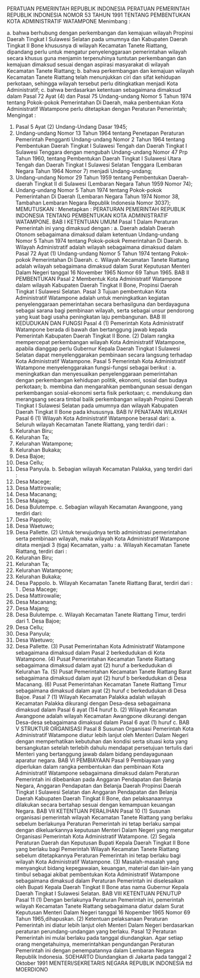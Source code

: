  PERATUAN PEMERINTAH REPUBLIK INDONESIA PERATUAN PEMERINTAH REPUBLIK INDONESIA NOMOR 53 TAHUN 1991 TENTANG PEMBENTUKAN KOTA ADMINISTRATIF WATAMPONE
Menimbang :

a. bahwa berhubung dengan perkembangan dan kemajuan wilayah Propinsi Daerah Tingkat I Sulawesi Selatan pada umumnya dan Kabupaten Daerah Tingkat II Bone khususnya di wilayah Kecamatan Tanete Riattang, dipandang perlu untuk mengatur penyelenggaraan pemerintahan wilayah secara khusus guna menjamin terpenuhinya tuntutan perkembangan dan kemajuan dimaksud sesuai dengan aspirasi masyarakat di wilayah Kecamatan Tanete Riattang;
b. bahwa perkembangan dan kemajuan wilayah Kecamatan Tanete Riattang telah menunjukkan ciri dan sifat kehidupan perkotaan, sehingga wilayah tersebut perlu ditingkatkan menjadi Kota Administratif;
c. bahwa berdasarkan ketentuan sebagaimana dimaksud dalam Pasal 72 Ayat (4) dan Pasal 75 Undang-undang Nomor 5 Tahun 1974 tentang Pokok-pokok Pemerintahan Di Daerah, maka penbentukan Kota Administratif Watampone perlu ditetapkan dengan Peraturan Pemerintah;
Mengingat :

1. Pasal 5 Ayat (2) Undang-Undang Dasar 1945;
2. Undang-undang Nomor 13 Tahun 1964 tentang Penetapan Peraturan Pemerintah Pengganti Undang-undang Nomor 2 Tahun 1964 tentang Pembentukan Daerah Tingkat I Sulawesi Tengah dan Daerah Tingkat I Sulawesi Tenggara dengan mengubah Undang-undang Nomor 47 Prp Tahun 1960, tentang Pembentukan Daerah Tingkat I Sulawesi Utara Tengah dan Daerah Tingkat I Sulawesi Selatan Tenggara (Lembaran Negara Tahun 1964 Nomor 7) menjadi Undang-undang;
3. Undang-undang Nomor 29 Tahun 1959 tentang Pembentukan Daerah-daerah Tingkat II di Sulawesi (Lembaran Negara Tahun 1959 Nomor 74);
4. Undang-undang Nomor 5 Tahun 1974 tentang Pokok-pokok Pemerintahan Di Daerah (Lembaran Negara Tahun 1974 Nomor 38, Tambahan Lembaran Negara Republik Indonesia Nomor 3037);
MEMUTUSKAN :
 Menetapkan : PERATURAN PEMERINTAH REPUBLIK INDONESIA TENTANG PEMBENTUKAN KOTA ADMINISTRATIF WATAMPONE.
BAB I KETENTUAN UMUM
Pasal 1
Dalam Peraturan Pemerintah ini yang dimaksud dengan :
a. Daerah adalah Daerah Otonom sebagaimana dimaksud dalam ketentuan Undang-undang Nomor 5 Tahun 1974 tentang Pokok-pokok Pemerintahan Di Daerah.
b. Wilayah Administratif adalah wilayah sebagaimana dimaksud dalam Pasal 72 Ayat (1) Undang-undang Nomor 5 Tahun 1974 tentang Pokok-pokok Pemerintahan Di Daerah.
c. Wilayah Kecamatan Tanete Riattang adalah wilayah sebagaimana dimaksud dalam Surat Keputusan Menteri Dalam Negeri tanggal 16 November 1965 Nomor 69 Tahun 1965.
BAB II PEMBENTUKAN
Pasal 2
Membentuk Kota Administratif Watampone dalam wilayah Kabupaten Daerah Tingkat II Bone, Propinsi Daerah Tingkat I Sulawesi Selatan.
Pasal 3
Tujuan pembentukan Kota Administratif Watampone adalah untuk meningkatkan kegiatan penyelenggaraan pemerintahan secara berhasilguna dan berdayaguna sebagai sarana bagi pembinaan wilayah, serta sebagai unsur pendorong yang kuat bagi usaha peningkatan laju pembangunan.
BAB III KEDUDUKAN DAN FUNGSI
Pasal 4
(1) Pemerintah Kota Administratif Watampone berada di bawah dan bertanggung jawab kepada Pemerintah Kabupaten Daerah Tingkat II Bone.
(2) Dalam rangka mempercepat perkembangan wilayah Kota Administratif Watampone, apabila dianggap perlu Gubernur Kepala Daerah Tingkat I Sulawesi Selatan dapat menyelenggarakan pembinaan secara langsung terhadap Kota Administratif Watampone.
Pasal 5
Pemerintah Kota Administratif Watampone menyelenggarakan fungsi-fungsi sebagai berikut :
a. meningkatkan dan menyesuaikan penyelenggaraan pemerintahan dengan perkembangan kehidupan politik, ekonomi, sosial dan budaya perkotaan;
b. membina dan mengarahkan pembangunan sesuai dengan perkembangan sosial-ekonomi serta fisik perkotaan;
c. mendukung dan merangsang secara timbal balik perkembangan wilayah Propinsi Daerah Tingkat I Sulawesi Selatan pada umumnya dan wilayah Kabupaten Daerah Tingkat II Bone pada khususnya.
BAB IV PENATAAN WILAYAH
Pasal 6
(1) Wilayah Kota Administratif Watampone berasal dari:
a. Seluruh wilayah Kecamatan Tanete Riattang, yang terdiri dari :
1. Kelurahan Biru;
2. Kelurahan Ta;
3. Kelurahan Watampone;
4. Kelurahan Bukaka;
5. Desa Bajoe;
6. Desa Cellu;
7. Desa Panyula.
b. Sebagian wilayah Kecamatan Palakka, yang terdiri dari :
1. Desa Macege;
2. Desa Mattirowalie;
3. Desa Macanang;
4. Desa Majang;
5. Desa Bulutempe.
c. Sebagian wilayah Kecamatan Awangpone, yang terdiri dari:
1. Desa Pappolo;
2. Desa Waetuwo;
3. Desa Pallette.
(2) Untuk terwujudnya tertib administrasi pemerintahan serta pembinaan wilayah, maka wilayah Kota Administratif Watampone ditata menjadi 3 (tiga) Kecamatan, yaitu :
a. Wilayah Kecamatan Tanete Riattang, terdiri dari :
1. Kelurahan Biru;
2. Kelurahan Ta;
3. Kelurahan Watampone;
4. Kelurahan Bukaka;
5. Desa Pappolo.
b. Wilayah Kecamatan Tanete Riattang Barat, terdiri dari : 1 . Desa Macege;
2. Desa Mattirowalie;
3. Desa Macanang;
4. Desa Majang;
5. Desa Bulutempe.
c. Wilayah Kecamatan Tanete Riattang Timur, terdiri dari 1. Desa Bajoe;
2. Desa Cellu;
3. Desa Panyula;
4. Desa Waetuwo;
5. Desa Pallette.
(3) Pusat Pemerintahan Kota Administratif Watampone sebagaimana dimaksud dalam Pasal 2 berkedudukan di Kota Watampone.
(4) Pusat Pemerintahan Kecamatan Tanete Riattang sebagaimana dimaksud dalam ayat (2) huruf a berkedudukan di Kelurahan Ta.
(5) Pusat Pemerintahan Kecamatan Tanete Riattang Barat sebagaimana dimaksud dalam ayat (2) huruf b berkedudukan di Desa Macanang.
(6) Pusat Pemerintahan Kecamatan Tanete Riattang Timur sebagaimana dimaksud dalam ayat (2) huruf c berkedudukan di Desa Bajoe.
Pasal 7
(1) Wilayah Kecamatan Palakka adalah wilayah Kecamatan Palakka dikurangi dengan Desa-desa sebagaimana dimaksud dalam Pasal 6 ayat (1)4 huruf b.
(2) Wilayah Kecamatan Awangpone adalah wilayah Kecamatan Awangpone dikurangi dengan Desa-desa sebagaimana dimaksud dalam Pasal 6 ayat (1) huruf c.
BAB V STRUKTUR ORGANISASI
Pasal 8
Susunan Organisasi Pemerintah Kota Administratif Watampone diatur lebih lanjut oleh Menteri Dalam Negeri dengan memperhatikan kebutuhan dan kondisi serta situasi kota yang bersangkutan setelah terlebih dahulu mendapat persetujuan tertulis dari Menteri yang bertanggung jawab dalam bidang pendayagunaan aparatur negara.
BAB VI PEMBIAYAAN
Pasal 9
Pembiayaan yang diperlukan dalam rangka pembentukan dan pembinaan Kota Administratif Watampone sebagaimana dimaksud dalam Peraturan Pemerintah ini dibebankan pada Anggaran Pendapatan dan Belanja Negara, Anggaran Pendapatan dan Belanja Daerah Propinsi Daerah Tingkat I Sulawesi Selatan dan Anggaran Pendapatan dan Belanja Daerah Kabupaten Daerah Tingkat II Bone, dan pelaksanaannya dilakukan secara bertahap sesuai dengan kemampuan keuangan Negara.
BAB VII KETENTUAN PERALIHAN
Pasal 10
(1) Susunan organisasi pemerintah wilayah Kecamatan Tanete Riattang yang berlaku sebelum berlakunya Peraturan Pemerintah ini tetap berlaku sampai dengan dikeluarkannya keputusan Menteri Dalam Negeri yang mengatur Organisasi Pemerintah Kota Administratif Watampone.
(2) Segala Peraturan Daerah dan Keputusan Bupati Kepala Daerah Tingkat II Bone yang berlaku bagi Pemerintah Wilayah Kecamatan Tanete Riattang sebelum ditetapkannya Peraturan Pemerintah ini tetap berlaku bagi wilayah Kota Administratif Watampone.
(3) Masalah-masalah yang menyangkut bidang kepegawaian, keuangan, material dan lain-lain yang timbul sebagai akibat pembentukan Kota Administratif Watampone sebagaimana dimaksud dalam Peraturan Pemerintah ini diselesaikan oleh Bupati Kepala Daerah Tingkat II Bone atas nama Gubernur Kepala Daerah Tingkat I Sulawesi Selatan.
BAB VIII KETENTUAN PENUTUP
Pasal 11
(1) Dengan berlakunya Peraturan Pemerintah ini, pemerintah wilayah Kecamatan Tanete Riattang sebagaimana diatur dalam Surat Keputusan Menteri Dalam Negeri tanggal 16 Nopember 1965 Nomor 69 Tahun 1965,dihapuskan.
(2) Ketentuan pelaksanaan Peraturan Pemerintah ini diatur lebih lanjut oleh Menteri Dalam Negeri berdasarkan peraturan perundang-undangan yang berlaku.
Pasal 12
Peraturan Pemerintah ini mulai berlaku pada tanggal diundangkan.
Agar setiap orang mengetahuinya, memerintahkan pengundangan Peraturan Pemerintah ini dengan penempatannya dalam Lembaran Negara Republik Indonesia. SOEHARTO Diundangkan di Jakarta pada tanggal 2 Oktober 1991 MENTERI/SEKRETARIS NEGARA REPUBLIK INDONESIA ttd MOERDIONO